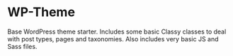 WP-Theme
========

Base WordPress theme starter.
Includes some basic Classy classes to deal with post types, pages and taxonomies.
Also includes very basic JS and Sass files.